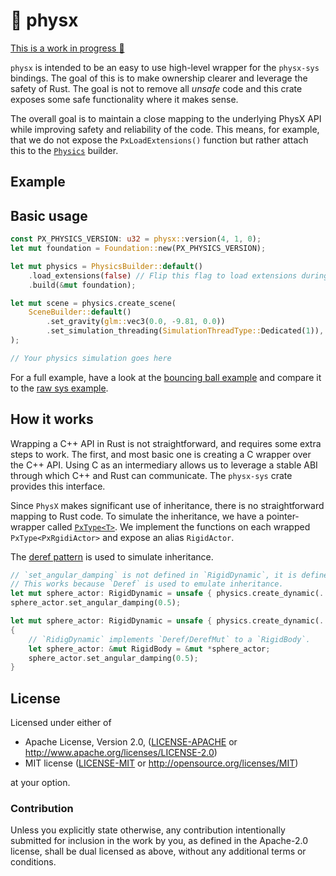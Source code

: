 # 🎳 physx

[This is a work in progress :construction:](https://github.com/EmbarkStudios/physx-rs/issues/3)

`physx` is intended to be an easy to use high-level wrapper for the `physx-sys` bindings. The goal of this is to make ownership clearer and leverage the safety of Rust.
The goal is not to remove all *unsafe* code and this crate exposes some safe functionality where it makes sense. 

The overall goal is to maintain a close mapping to the underlying PhysX API
while improving safety and reliability of the code. This means, for example,
that we do not expose the `PxLoadExtensions()` function but rather attach this
to the [`Physics`](source/physics.rs) builder.

## Example

## Basic usage

``` rust
const PX_PHYSICS_VERSION: u32 = physx::version(4, 1, 0);
let mut foundation = Foundation::new(PX_PHYSICS_VERSION);

let mut physics = PhysicsBuilder::default()
    .load_extensions(false) // Flip this flag to load extensions during setup
    .build(&mut foundation);

let mut scene = physics.create_scene(
    SceneBuilder::default()
        .set_gravity(glm::vec3(0.0, -9.81, 0.0))
        .set_simulation_threading(SimulationThreadType::Dedicated(1)),
);

// Your physics simulation goes here
```

For a full example, have a look at the [bouncing ball example](examples/ball_physx.rs)
and compare it to the [raw sys example](../physx-sys/examples/ball.rs).

## How it works

Wrapping a C++ API in Rust is not straightforward, and requires some extra steps
to work. The first, and most basic one is creating a C wrapper over the C++ API.
Using C as an intermediary allows us to leverage a stable ABI through which C++
and Rust can communicate. The `physx-sys` crate provides this interface.

Since `PhysX` makes significant use of inheritance, there is no straightforward mapping to Rust code. To simulate the inheritance, we have a pointer-wrapper called [`PxType<T>`](src/px_type.rs). We implement the functions on each wrapped `PxType<PxRgidiActor>` and expose an alias `RigidActor`.

The [deref pattern](https://github.com/rust-unofficial/patterns/blob/master/anti_patterns/deref.md) is used to simulate inheritance.

```Rust
// `set_angular_damping` is not defined in `RigidDynamic`, it is defined in `RidigBody`.
// This works because `Deref` is used to emulate inheritance.
let mut sphere_actor: RigidDynamic = unsafe { physics.create_dynamic(..) };
sphere_actor.set_angular_damping(0.5);
```

```Rust
let mut sphere_actor: RigidDynamic = unsafe { physics.create_dynamic(..) };
{
    // `RidigDynamic` implements `Deref/DerefMut` to a `RigidBody`.
    let sphere_actor: &mut RigidBody = &mut *sphere_actor;
    sphere_actor.set_angular_damping(0.5);
}
```



## License

Licensed under either of

* Apache License, Version 2.0, ([LICENSE-APACHE](LICENSE-APACHE) or http://www.apache.org/licenses/LICENSE-2.0)
* MIT license ([LICENSE-MIT](LICENSE-MIT) or http://opensource.org/licenses/MIT)

at your option.

### Contribution

Unless you explicitly state otherwise, any contribution intentionally
submitted for inclusion in the work by you, as defined in the Apache-2.0
license, shall be dual licensed as above, without any additional terms or
conditions.

